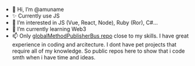 - 👋 Hi, I’m @amuname
- ✨ Currently use JS
- 👀 I’m interested in JS (Vue, React, Node), Ruby (Ror), C#...
- 🌱 I’m currently learning Web3
- 📫 Only [globalMethodPublisherBus repo](https://github.com/amuname/globalMethodPublisherBus) close to my skills.
I have great experience in coding and arcitecture. I dont have pet projects that require all of my knowledge.
So public repos here to show that i code smth when i have time and ideas.

<!---
amuname/amuname is a ✨ special ✨ repository because its `README.md` (this file) appears on your GitHub profile.
You can click the Preview link to take a look at your changes.
--->

